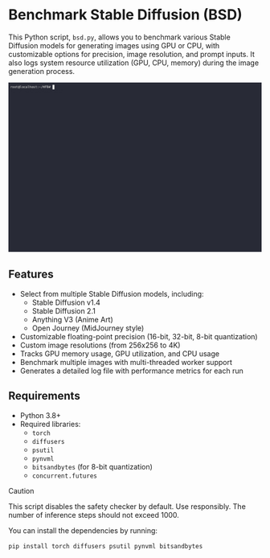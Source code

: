 # Benchmark Stable Diffusion (BSD)

This Python script, `bsd.py`, allows you to benchmark various Stable Diffusion models for generating images using GPU or CPU, with customizable options for precision, image resolution, and prompt inputs. It also logs system resource utilization (GPU, CPU, memory) during the image generation process.

![Demo of Script](https://github.com/JoseVegaPro/StableDiffusion-Benchmark-Script/blob/main/bsd.gif?raw=true)

## Features

- Select from multiple Stable Diffusion models, including:
  - Stable Diffusion v1.4
  - Stable Diffusion 2.1
  - Anything V3 (Anime Art)
  - Open Journey (MidJourney style)
- Customizable floating-point precision (16-bit, 32-bit, 8-bit quantization)
- Custom image resolutions (from 256x256 to 4K)
- Tracks GPU memory usage, GPU utilization, and CPU usage
- Benchmark multiple images with multi-threaded worker support
- Generates a detailed log file with performance metrics for each run

## Requirements

- Python 3.8+
- Required libraries:
  - `torch`
  - `diffusers`
  - `psutil`
  - `pynvml`
  - `bitsandbytes` (for 8-bit quantization)
  - `concurrent.futures`
  
> [!CAUTION]
> This script disables the safety checker by default. Use responsibly.
> The number of inference steps should not exceed 1000.

You can install the dependencies by running:

```bash
pip install torch diffusers psutil pynvml bitsandbytes

